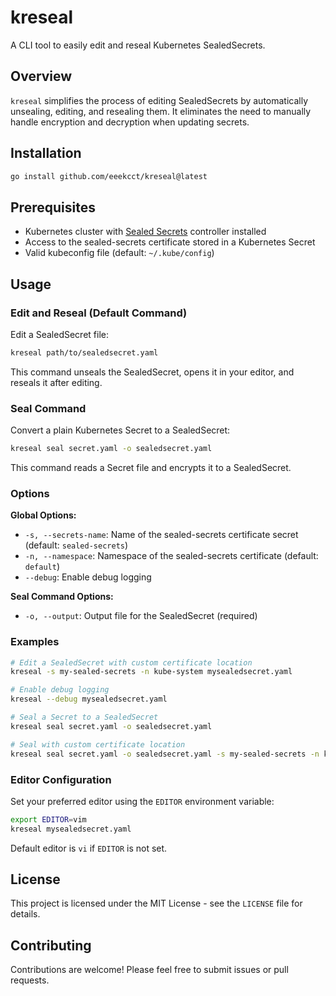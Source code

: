 # kreseal

A CLI tool to easily edit and reseal Kubernetes SealedSecrets.

## Overview

`kreseal` simplifies the process of editing SealedSecrets by automatically unsealing, editing, and resealing them. It eliminates the need to manually handle encryption and decryption when updating secrets.

## Installation

```sh
go install github.com/eeekcct/kreseal@latest
```

## Prerequisites

- Kubernetes cluster with [Sealed Secrets](https://github.com/bitnami-labs/sealed-secrets) controller installed
- Access to the sealed-secrets certificate stored in a Kubernetes Secret
- Valid kubeconfig file (default: `~/.kube/config`)

## Usage

### Edit and Reseal (Default Command)

Edit a SealedSecret file:

```sh
kreseal path/to/sealedsecret.yaml
```

This command unseals the SealedSecret, opens it in your editor, and reseals it after editing.

### Seal Command

Convert a plain Kubernetes Secret to a SealedSecret:

```sh
kreseal seal secret.yaml -o sealedsecret.yaml
```

This command reads a Secret file and encrypts it to a SealedSecret.

### Options

**Global Options:**

- `-s, --secrets-name`: Name of the sealed-secrets certificate secret (default: `sealed-secrets`)
- `-n, --namespace`: Namespace of the sealed-secrets certificate (default: `default`)
- `--debug`: Enable debug logging

**Seal Command Options:**

- `-o, --output`: Output file for the SealedSecret (required)

### Examples

```sh
# Edit a SealedSecret with custom certificate location
kreseal -s my-sealed-secrets -n kube-system mysealedsecret.yaml

# Enable debug logging
kreseal --debug mysealedsecret.yaml

# Seal a Secret to a SealedSecret
kreseal seal secret.yaml -o sealedsecret.yaml

# Seal with custom certificate location
kreseal seal secret.yaml -o sealedsecret.yaml -s my-sealed-secrets -n kube-system
```

### Editor Configuration

Set your preferred editor using the `EDITOR` environment variable:

```sh
export EDITOR=vim
kreseal mysealedsecret.yaml
```

Default editor is `vi` if `EDITOR` is not set.

## License

This project is licensed under the MIT License - see the `LICENSE` file for details.

## Contributing

Contributions are welcome! Please feel free to submit issues or pull requests.
